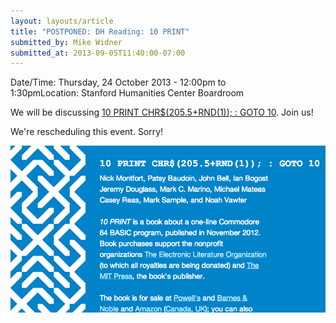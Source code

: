 ```yaml
---
layout: layouts/article
title: "POSTPONED: DH Reading: 10 PRINT"
submitted_by: Mike Widner
submitted_at: 2013-09-05T11:40:00-07:00
---
```



Date/Time: Thursday, 24 October 2013 - 12:00pm to 1:30pmLocation: Stanford Humanities Center Boardroom

We will be discussing [10 PRINT CHR$(205.5+RND(1)); : GOTO 10](http://10print.org/). Join us!


We're rescheduling this event. Sorry!




![](../post-images/Screen%20Shot%202013-09-05%20at%2011.39.51%20AM.png)




